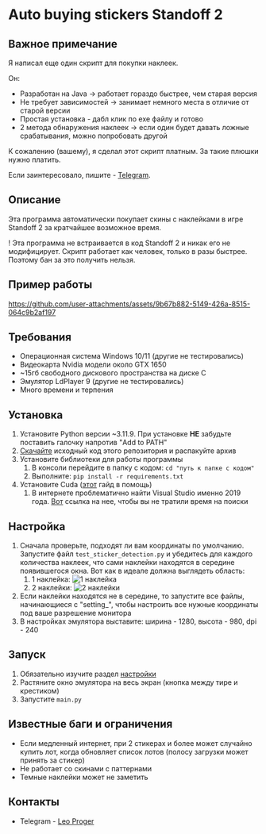 # Auto buying stickers Standoff 2

## Важное примечание
Я написал еще один скрипт для покупки наклеек.

Он:
- Разработан на Java → работает гораздо быстрее, чем старая версия
- Не требует зависимостей → занимает немного места в отличие от старой версии
- Простая установка - дабл клик по exe файлу и готово
- 2 метода обнаружения наклеек → если один будет давать ложные срабатывания, можно попробовать другой

К сожалению (вашему), я сделал этот скрипт платным. За такие плюшки нужно платить.

Если заинтересовало, пишите - [Telegram](https://t.me/leo_proger).

## Описание

Эта программа автоматически покупает скины с наклейками в игре Standoff 2 за кратчайшее возможное время.

! Эта программа не встраивается в код Standoff 2 и никак его не модифицирует. Скрипт работает как человек,
только в разы быстрее. Поэтому бан за это получить нельзя.

## Пример работы

https://github.com/user-attachments/assets/9b67b882-5149-426a-8515-064c9b2af197

## Требования

- Операционная система Windows 10/11 (другие не тестировались)
- Видеокарта Nvidia модели около GTX 1650
- ~15гб свободного дискового пространства на диске C
- Эмулятор LdPlayer 9 (другие не тестировались)
- Много времени и терпения

## Установка

1. Установите Python версии ~3.11.9. При установке **НЕ** забудьте поставить галочку напротив "Add to PATH"
2. [Скачайте](https://github.com/Leo-Proger/Auto-buying-stickers-Standoff-2/archive/refs/heads/master.zip) исходный код
   этого репозитория и распакуйте архив
3. Установите библиотеки для работы программы
    1. В консоли перейдите в папку с кодом: `cd "путь к папке с кодом"`
    2. Выполните: `pip install -r requirements.txt`
4. Установите Cuda ([этот](https://github.com/chrismeunier/OpenCV-CUDA-installation) гайд в помощь)
    1. В интернете проблематично найти Visual Studio именно 2019
       года. [Вот](https://github.com/user-attachments/files/18280278/vs_Community.zip) ссылка на нее, чтобы вы не
       тратили время на поиски

## Настройка

1. Сначала проверьте, подходят ли вам координаты по умолчанию. Запустите файл `test_sticker_detection.py` и убедитесь
   для каждого количества наклеек, что сами наклейки находятся в середине появившегося окна. Вот как в идеале должна
   выглядеть область:
   1. 1 наклейка: ![1 наклейка](https://github.com/user-attachments/assets/02c8d93b-8435-4d8f-8994-05053f840f79)
   2. 2 наклейки: ![2 наклейки](https://github.com/user-attachments/assets/b897a537-69a1-49dd-b4ac-711d0715a303)
3. Если наклейки находятся не в середине, то запустите все файлы, начинающиеся с "setting_", чтобы настроить все нужные
   координаты под ваше разрешение монитора
4. В настройках эмулятора выставите: ширина - 1280, высота - 980, dpi - 240

## Запуск

1. Обязательно изучите раздел [настройки](#настройка)
2. Растяните окно эмулятора на весь экран (кнопка между тире и крестиком)
3. Запустите `main.py`

## Известные баги и ограничения

- Если медленный интернет, при 2 стикерах и более может случайно купить лот, когда обновляет список лотов (полосу
  загрузки может принять за стикер)
- Не работает со скинами с паттернами
- Темные наклейки может не заметить

## Контакты

- Telegram - [Leo Proger](https://t.me/Leo_Proger)
